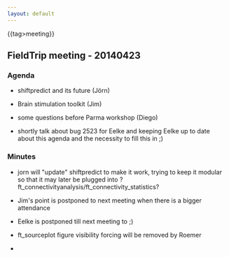 ```yaml
---
layout: default
---
```


{{tag>meeting}}
## FieldTrip meeting - 20140423

### Agenda


*  shiftpredict and its future (Jörn)

*  Brain stimulation toolkit (Jim)

*  some questions before Parma workshop (Diego)

*  shortly talk about bug 2523 for Eelke and keeping Eelke up to date about this agenda and the necessity to fill this in ;)

### Minutes


*  jorn will "update" shiftpredict to make it work, trying to keep it modular so that it may later be plugged into ?ft_connectivityanalysis/ft_connectivity_statistics? 

*  Jim's point is postponed to next meeting when there is a bigger attendance

*  Eelke is postponed till next meeting to ;)

*  ft_sourceplot figure visibility forcing will be removed by Roemer

*  
